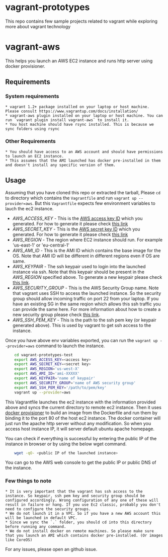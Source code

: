 # vagrant-prototypes

This repo contains few sample projects related to vagrant while exploring more about vagrant technology

# vagrant-aws

This helps you launch an AWS EC2 instance and runs http server using docker provisioner.

## Requirements

### System requirements
    * vagrant 1.2+ package installed on your laptop or host machine. Please consult https://www.vagrantup.com/docs/installation/
    * vagrant-aws plugin installed on your laptop or host machine. You can run `vagrant plugin install vagrant-aws` to install it.
    * You host machine should have rsync installed. This is because we sync folders using rsync

### Other Requirements
    * You should have access to an AWS account and should have permissions to launch an EC2 instance.
    * This assumes that the AMI launched has docker pre-installed in them and doesn't install any specific version of them.

## Usage

Assuming that you have cloned this repo or extracted the tarball, Please `cd` to directory which contains the `Vagrantfile` and run `vagrant up --provider=aws`.
But this `Vagrantfile` expects few environment variables to lauch the ec2 instance.

* *AWS_ACCESS_KEY* - This is the [AWS access key ID](http://docs.aws.amazon.com/cli/latest/userguide/cli-chap-getting-started.html#cli-environment) which you generated. For how to generate it please check [this link](http://docs.aws.amazon.com/AWSSimpleQueueService/latest/SQSGettingStartedGuide/AWSCredentials.html)
* *AWS_SECRET_KEY* - This is the [AWS secret key ID](http://docs.aws.amazon.com/cli/latest/userguide/cli-chap-getting-started.html#cli-environment) which you generated. For how to generate it please check [this link](http://docs.aws.amazon.com/AWSSimpleQueueService/latest/SQSGettingStartedGuide/AWSCredentials.html)
* *AWS_REGION* - The region where EC2 instance should run. For example 'us-east-1' or 'eu-central-1'
* *AWS_AMI_ID* - This is the AMI ID which contains the base image for the OS. Note that AMI ID will be different in different regions even if OS are same.
* *AWS_KEYPAIR* - The ssh keypair used to login into the launched instance via ssh. Note that this keypair should be present in the *AWS_REGION* specified above. To generate a new keypair please check [this link](http://docs.aws.amazon.com/AWSEC2/latest/UserGuide/ec2-key-pairs.html#having-ec2-create-your-key-pair).
* *AWS_SECURITY_GROUP* - This is the AWS Security Group name. Note that vagrant uses SSH to access the launched instance. So the security group should allow incoming traffic on port 22 from your laptop. If you have an existing SG in the same reqion which allows this ssh traffic you can provide the same here. For more information about how to create a new security group please check [this link](http://docs.aws.amazon.com/AWSEC2/latest/UserGuide/using-network-security.html#creating-security-group).
* *AWS_SSH_PEM_KEY* - This is the path to the ssh pem key (or keypair generated above). This is used by vagrant to get ssh access to the instance.

Once you have above env variables exported, you can run the `vagrant up --provider=aws` command to launch the instance.

```bash
    cd vagrant-prototypes-test
    export AWS_ACCESS_KEY=<access key>
    export AWS_SECRET_KEY=<secret key>
    export AWS_REGION='us-west-X'
    export AWS_AMI_ID='ami-XXXXX'
    export AWS_KEYPAIR='name of keypair'
    export AWS_SECURITY_GROUP='name of AWS security group'
    export AWS_SSH_PEM_KEY='/path/to/pem/key'
    vagrant up --provider=aws
```

This Vagrantfile launches the ec2 instance with the information provided above and syncs the current directory to remote ec2 instance. Then it uses [docker provisioner]() to build an image from the Dockerfile and run them by binding it to the port 80 of the host ec2 instance. The docker container will just run the apache http server without any modification. So when you access host instance IP, it will server default ubuntu apache homepage.

You can check if everything is successful by entering the public IP of the instance in browser or by using the below wget command.

```bash
    wget -qO- <public IP of the launched instance>
```

You can go to the AWS web console to get the public IP or public DNS of the instance.


### Few things to note
    * It is very important that the vagrant has ssh access to the instance. So keypair, ssh pem key and security group should be configured accordingly. Wrong configuration of any one of these will result in failure or hang. If you use Ec2 classic, probably you don't need to configure the security groups.
    * We do not launch it in a VPC. So if you have a new AWS account this will be launched in default VPC.
    * Since we sync the `.` folder, you should cd into this directory before running any command.
    * We do not install docker on remote machines. So please make sure that you launch an AMI which contains docker pre-installed. (Or images like CoreOS)

For any issues, please open an github issue.
